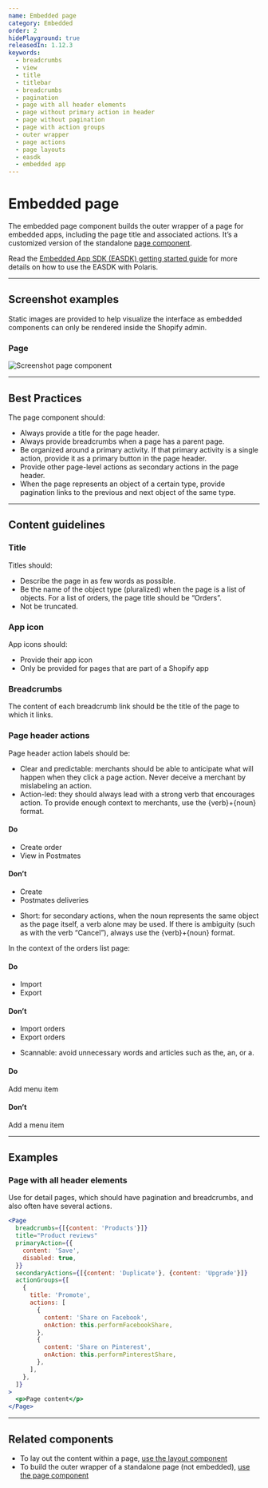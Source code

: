```yaml
---
name: Embedded page
category: Embedded
order: 2
hidePlayground: true
releasedIn: 1.12.3
keywords:
  - breadcrumbs
  - view
  - title
  - titlebar
  - breadcrumbs
  - pagination
  - page with all header elements
  - page without primary action in header
  - page without pagination
  - page with action groups
  - outer wrapper
  - page actions
  - page layouts
  - easdk
  - embedded app
---
```


# Embedded page

The embedded page component builds the outer wrapper of a page for embedded apps, including the page title and associated actions. It’s a customized version of the standalone [page component](https://polaris.shopify.com/components/structure/page#navigation).

Read the [Embedded App SDK (EASDK) getting started guide](https://github.com/Shopify/polaris/blob/master/documentation/Embedded%20apps.md) for more details on how to use the EASDK with Polaris.

---

## Screenshot examples

Static images are provided to help visualize the interface as embedded components can only be rendered inside the Shopify admin.

### Page

![Screenshot page component](embedded/page/page.jpg)

---

## Best Practices

The page component should:

- Always provide a title for the page header.
- Always provide breadcrumbs when a page has a parent page.
- Be organized around a primary activity. If that primary activity is a single action, provide it as a primary button in the page header.
- Provide other page-level actions as secondary actions in the page header.
- When the page represents an object of a certain type, provide pagination links to the previous and next object of the same type.

---

## Content guidelines

### Title

Titles should:

- Describe the page in as few words as possible.
- Be the name of the object type (pluralized) when the page is a list of objects. For a list of orders, the page title should be “Orders”.
- Not be truncated.

### App icon

App icons should:

- Provide their app icon
- Only be provided for pages that are part of a Shopify app

### Breadcrumbs

The content of each breadcrumb link should be the title of the page to which it links.

### Page header actions

Page header action labels should be:

- Clear and predictable: merchants should be able to anticipate what will
  happen when they click a page action. Never deceive a merchant by mislabeling an action.
- Action-led: they should always lead with a strong verb that encourages
  action. To provide enough context to merchants, use the {verb}+{noun} format.

<!-- usagelist -->

#### Do

- Create order
- View in Postmates

#### Don’t

- Create
- Postmates deliveries

<!-- end -->

- Short: for secondary actions, when the noun represents the same object as
  the page itself, a verb alone may be used. If there is ambiguity (such as
  with the verb “Cancel”), always use the {verb}+{noun} format.

In the context of the orders list page:

<!-- usagelist -->

#### Do

- Import
- Export

#### Don’t

- Import orders
- Export orders

<!-- end -->

- Scannable: avoid unnecessary words and articles such as the, an, or a.

<!-- usageblock -->

#### Do

Add menu item

#### Don’t

Add a menu item

<!-- end -->

---

## Examples

### Page with all header elements

Use for detail pages, which should have pagination and breadcrumbs, and also often have several actions.

```jsx
<Page
  breadcrumbs={[{content: 'Products'}]}
  title="Product reviews"
  primaryAction={{
    content: 'Save',
    disabled: true,
  }}
  secondaryActions={[{content: 'Duplicate'}, {content: 'Upgrade'}]}
  actionGroups={[
    {
      title: 'Promote',
      actions: [
        {
          content: 'Share on Facebook',
          onAction: this.performFacebookShare,
        },
        {
          content: 'Share on Pinterest',
          onAction: this.performPinterestShare,
        },
      ],
    },
  ]}
>
  <p>Page content</p>
</Page>
```

---

## Related components

- To lay out the content within a page, [use the layout component](/components/structure/layout)
- To build the outer wrapper of a standalone page (not embedded), [use the page component](https://polaris.shopify.com/components/structure/page#navigation)
